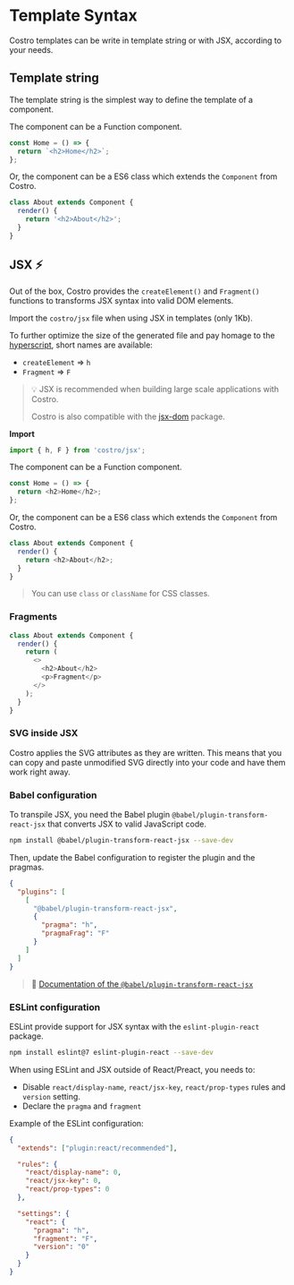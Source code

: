 # Template Syntax

Costro templates can be write in template string or with JSX, according to your needs.

## Template string

The template string is the simplest way to define the template of a component.

The component can be a Function component.

```js
const Home = () => {
  return `<h2>Home</h2>`;
};
```

Or, the component can be a ES6 class which extends the `Component` from Costro.

```js
class About extends Component {
  render() {
    return '<h2>About</h2>';
  }
}
```

## JSX ⚡

Out of the box, Costro provides the `createElement()` and `Fragment()` functions to transforms JSX syntax into valid DOM elements.

Import the `costro/jsx` file when using JSX in templates (only 1Kb).

To further optimize the size of the generated file and pay homage to the [hyperscript](https://github.com/hyperhype/hyperscript), short names are available:

- `createElement` => `h`
- `Fragment` => `F`

> 💡 JSX is recommended when building large scale applications with Costro.
>
> Costro is also compatible with the [jsx-dom](https://github.com/proteriax/jsx-dom) package.

**Import**

```jsx
import { h, F } from 'costro/jsx';
```

The component can be a Function component.

```js
const Home = () => {
  return <h2>Home</h2>;
};
```

Or, the component can be a ES6 class which extends the `Component` from Costro.

```js
class About extends Component {
  render() {
    return <h2>About</h2>;
  }
}
```

> You can use `class` or `className` for CSS classes.

### Fragments

```js
class About extends Component {
  render() {
    return (
      <>
        <h2>About</h2>
        <p>Fragment</p>
      </>
    );
  }
}
```

### SVG inside JSX

Costro applies the SVG attributes as they are written. This means that you can copy and paste unmodified SVG directly into your code and have them work right away.

### Babel configuration

To transpile JSX, you need the Babel plugin `@babel/plugin-transform-react-jsx` that converts JSX to valid JavaScript code.

```bash
npm install @babel/plugin-transform-react-jsx --save-dev
```

Then, update the Babel configuration to register the plugin and the pragmas.

```json
{
  "plugins": [
    [
      "@babel/plugin-transform-react-jsx",
      {
        "pragma": "h",
        "pragmaFrag": "F"
      }
    ]
  ]
}
```

> 📝 [Documentation of the `@babel/plugin-transform-react-jsx`](https://babeljs.io/docs/en/babel-plugin-transform-react-jsx)

### ESLint configuration

ESLint provide support for JSX syntax with the `eslint-plugin-react` package.

```bash
npm install eslint@7 eslint-plugin-react --save-dev
```

When using ESLint and JSX outside of React/Preact, you needs to:

- Disable `react/display-name`, `react/jsx-key`, `react/prop-types` rules and `version` setting.
- Declare the `pragma` and `fragment`

Example of the ESLint configuration:

```json
{
  "extends": ["plugin:react/recommended"],

  "rules": {
    "react/display-name": 0,
    "react/jsx-key": 0,
    "react/prop-types": 0
  },

  "settings": {
    "react": {
      "pragma": "h",
      "fragment": "F",
      "version": "0"
    }
  }
}
```
